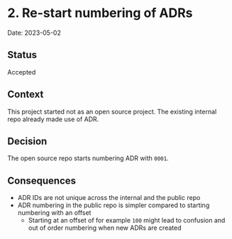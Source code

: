# 2. Re-start numbering of ADRs

Date: 2023-05-02

## Status

Accepted

## Context

This project started not as an open source project.
The existing internal repo already made use of ADR.

## Decision

The open source repo starts numbering ADR with `0001`.

## Consequences

- ADR IDs are not unique across the internal and the public repo
- ADR numbering in the public repo is simpler compared to starting numbering with an offset
  - Starting at an offset of for example `100` might lead to confusion and out of order numbering when new ADRs are created
